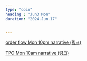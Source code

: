 ```yaml
---
type: "coin"
heading : "Jun3 Mon"
duration: "2024.Jun.17"


---
```

 


[order flow Mon 10pm narrative (링크)](/todo/images/order-flow-2024-06-17-10AM.png)

[TPO Mon 10am narrative (링크)](/todo/images/TPO-2024-06-17-10AM.png)

